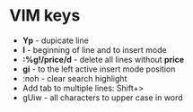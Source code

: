 VIM keys
=========

* **Yp** - dupicate line
* **I** - beginning of line and to insert mode 
* **:%g!/price/d** - delete all lines without **price**
* **gi** - to the left active insert mode position
* :noh - clear search highlight
* Add tab to multiple lines: Shift+>
* gUiw - all characters to upper case in word

